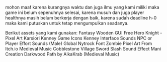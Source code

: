 mohon maaf karena kurangnya waktu dan juga ilmu yang kami miliki maka game ini belum sepenuhnya selesai, karena musuh dan juga player healthnya masih belum berkerja dengan baik, karena sudah deadline h-0 maka kami putuskan untuk tetap mengumpulkan seadanya. 

Berikut assets yang kami gunakan:
Fantasy Wooden GUI Free
Hero Knight - Pixel Art
Karsiori
Kenney Game Icons
Kenney Interface Sounds
NPC or Player Effort Sounds (Male)
Global Nytrock Font
Zombie Pixel Art From Itch.io
Medieval Music Cobblestone Village
Sword Slash Sound Effect Mani Creation
Darkwood Path by AlkaKrab (Medieval Music)
